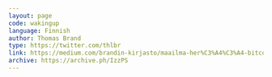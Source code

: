 ```yaml
---
layout: page
code: wakingup
language: Finnish
author: Thomas Brand
type: https://twitter.com/thlbr
link: https://medium.com/brandin-kirjasto/maailma-her%C3%A4%C3%A4-bitcoiniin-b9d81df5dc3e
archive: https://archive.ph/IzzPS
---
```

